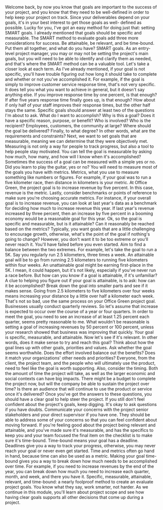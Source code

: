 Welcome back, by now you know that goals are important to the success of your
project, and you know that they need to be well-defined in order to help keep
your project on track. Since your deliverables depend on your goals, it's in
your best interest to get those goals as well- defined as possible. Lucky for
you, I've got an easy method for doing just that: setting SMART goals. I already
mentioned that goals should be specific and measurable. The SMART method to
evaluate goals add three more considerations for success. Be attainable, be
relevant, and be time-bound. Put them all together, and what do you have? SMART
goals. As an entry-level project manager, you may or may not be setting the
project's main goals, but you will need to be able to identify and clarify them
as needed, and that's where the SMART method can be a valuable tool. Let's take
a closer look at each term. As I've already mentioned, if your goal is not
specific, you'll have trouble figuring out how long it should take to complete
and whether or not you've accomplished it. For example, if the goal is simply to
improve customer service response time, that's not very specific. It does tell
you what you want to achieve in general, but it doesn't say anything else. If
you improve response time by one percent, is that enough? If after five years
response time finally goes up, is that enough? How about if only half of your
staff improves their response times, but the other half stays the same. Specific
goals should answer at least two of the questions I'm about to ask. What do I
want to accomplish? Why is this a goal? Does it have a specific reason, purpose,
or benefit? Who is involved? Who is the recipient? Employees, customers, the
community at large? Where should the goal be delivered? Finally, to what degree?
In other words, what are the requirements and constraints? Next, we want to set
goals that are measurable, meaning we can determine that they were objectively
met. Measuring is not only a way for people to track progress, but also a tool
to help people stay motivated. You can tell the goal is measurable by asking how
much, how many, and how will I know when it's accomplished? Sometimes the
success of a goal can be measured with a simple yes or no. Did you learn to play
the guitar, yes or no? You will need to measure most of the goals you have with
metrics. Metrics, what you use to measure something like numbers or figures. For
example, if your goal was to run a five kilometer race, then distance in
kilometers is your metric. At Office Green, the project goal is to increase
revenue by five percent. In this case, revenue is the metric. Lastly, consider
benchmarks or points of reference to make sure you're choosing accurate metrics.
For instance, if your overall goal is to increase revenue, you can look at last
year's data as a benchmark for deciding how much to increase revenue this year.
If last year's revenue increased by three percent, then an increase by five
percent in a booming economy would be a reasonable goal for this year. Ok, so
the goal is specific and measurable, but is it attainable? Can it reasonably be
reached based on the metrics? Typically, you want goals that are a little
challenging to encourage growth, otherwise, what's the point of the goal if
nothing's going to change? However, you don't want it to be too extreme or
you'll never reach it. You'll have failed before you even started. Aim to find a
balance between the two extremes. For example, let's take the goal to run a 5K.
Say you regularly run 2.5 kilometers, three times a week. An attainable goal
will be to go from running 2.5 kilometers to running five kilometers within four
weeks. An unattainable goal might be earning first-place in the 5K. I mean, it
could happen, but it's not likely, especially if you've never run a race before.
But how can you know if a goal is attainable, if it's unfamiliar? A clue to
helping you figure out if your goal is attainable, is to ask: how can it be
accomplished? Break down the goal into smaller parts and see if it makes sense.
Going from 2.5 kilometers to five kilometers over four weeks means increasing
your distance by a little over half a kilometer each week. That's not so bad,
use the same process on your Office Green project goal. Businesses usually
conduct quarterly reviews. So let's assume that increase is expected to occur
over the course of a year or four quarters. In order to meet the goal, you need
to see an increase of at least 1.25 percent each quarter, seems pretty
reasonable to me. What wouldn't be reasonable is setting a goal of increasing
revenues by 50 percent or 100 percent, unless your research showed that business
was improving that quickly. Your goal is specific, measurable, and attainable.
Now let's see if it's relevant. In other words, does it make sense to try and
reach this goal? Think about how the goal lines up with other goals, priorities
and values. Ask whether the goal seems worthwhile. Does the effort involved
balance out the benefits? Does it match your organizations' other needs and
priorities? Everyone, from the client, the project team, and the people who will
ultimately use the product, need to feel like the goal is worth supporting.
Also, consider the timing. Both the amount of time the project will take, as
well as the larger economic and social contexts can have big impacts. There
might be a budget to complete the project now, but will the company be able to
sustain the project over time? Is there an audience that will continue to use
the product or service once it's delivered? Once you've got the answers to these
questions, you should have a clear goal to help steer the project. If you still
don't feel confident about the project's goals, keep digging. It's okay to ask
questions if you have doubts. Communicate your concerns with the project senior
stakeholders and your direct supervisor if you have one. They should be able to
address some of your concerns so that you can feel confident about moving
forward. If you're feeling good about the project being relevant and attainable,
and you've made sure it's measurable, and has the specifics to keep you and your
team focused the final item on the checklist is to make sure it's time-bound.
Time-bound means your goal has a deadline. Deadlines give you a way to track
your progress, otherwise, you may never reach your goal or never even get
started. Time and metrics often go hand in hand, because time can also be used
as a metric. Making your goal time-bound gives you a way to break down how much
needs to be accomplished over time. For example, if you need to increase
revenues by the end of the year, you can break down how much you need to
increase each quarter, month, and week, and there you have it. Specific,
measurable, attainable, relevant, and time-bound: a nearly foolproof method to
create an evaluate project goals. You know what they say, work smarter, not
harder. As we continue in this module, you'll learn about project scope and see
how having clear goals supports all other decisions that come up during a
project.